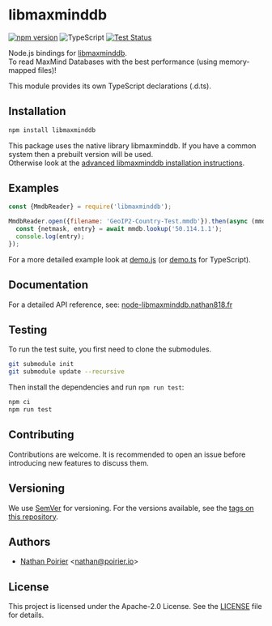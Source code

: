 # libmaxminddb

[![npm version](https://img.shields.io/npm/v/libmaxminddb.svg)](https://www.npmjs.com/package/libmaxminddb)
![TypeScript](https://img.shields.io/badge/%3C%2F%3E-TypeScript-%230074c1.svg)
[![Test Status](https://img.shields.io/github/actions/workflow/status/nathan818fr/node-libmaxminddb/test.yml?branch=master)](https://github.com/nathan818fr/node-libmaxminddb/actions/workflows/test.yml)

Node.js bindings for [libmaxminddb](https://github.com/maxmind/libmaxminddb). \
To read MaxMind Databases with the best performance (using memory-mapped files)!

This module provides its own TypeScript declarations (.d.ts).

## Installation

```bash
npm install libmaxminddb
```

This package uses the native library libmaxminddb.
If you have a common system then a prebuilt version will be used.\
Otherwise look at the [advanced libmaxminddb installation instructions](https://github.com/nathan818fr/node-libmaxminddb/blob/master/docs/install_libmaxminddb.md).

## Examples

```javascript
const {MmdbReader} = require('libmaxminddb');

MmdbReader.open({filename: 'GeoIP2-Country-Test.mmdb'}).then(async (mmdb) => {
  const {netmask, entry} = await mmdb.lookup('50.114.1.1');
  console.log(entry);
});
```

For a more detailed example look at [demo.js](https://github.com/nathan818fr/node-libmaxminddb/blob/master/docs/examples/demo.js)
(or [demo.ts](https://github.com/nathan818fr/node-libmaxminddb/blob/master/docs/examples/demo.ts) for TypeScript).

## Documentation

For a detailed API reference, see:
[node-libmaxminddb.nathan818.fr](https://node-libmaxminddb.nathan818.fr/classes/MmdbReader.html#open)

## Testing

To run the test suite, you first need to clone the submodules.

```bash
git submodule init
git submodule update --recursive
```

Then install the dependencies and run `npm run test`:

```bash
npm ci
npm run test
```

## Contributing

Contributions are welcome.
It is recommended to open an issue before introducing new features to discuss them.

## Versioning

We use [SemVer](http://semver.org/) for versioning.
For the versions available, see the [tags on this repository](https://github.com/nathan818fr/node-libmaxminddb/tags).

## Authors

- [Nathan Poirier](https://github.com/nathan818fr) &lt;nathan@poirier.io&gt;

## License

This project is licensed under the Apache-2.0 License.
See the [LICENSE](https://github.com/nathan818fr/node-libmaxminddb/blob/master/LICENSE) file for details.
